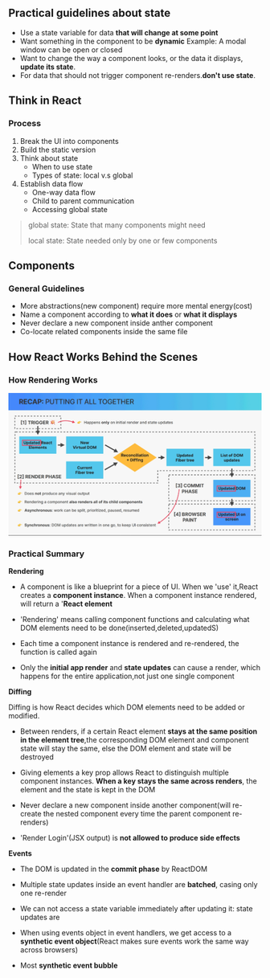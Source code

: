 ## Practical guidelines about state

- Use a state variable for data **that will change at some point**
- Want something in the component to be **dynamic**
  Example: A modal window can be open or closed
- Want to change the way a component looks, or the data it displays, **update its state**.
- For data that should not trigger component re-renders.**don't use state**.

## Think in React

### Process

1. Break the UI into components
2. Build the static version
3. Think about state
   - When to use state
   - Types of state: local v.s global
4. Establish data flow
   - One-way data flow
   - Child to parent communication
   - Accessing global state

> global state: State that many components might need
>
> local state: State needed only by one or few components

## Components

### General Guidelines

- More abstractions(new component) require more mental energy(cost)
- Name a component according to **what it does** or **what it displays**
- Never declare a new component inside anther component
- Co-locate related components inside the same file

## How React Works Behind the Scenes

### How Rendering Works

![How Rendering Works](./assets/rendering.jpg "Overview of rendering")

### Practical Summary

**Rendering**

- A component is like a blueprint for a piece of UI. When we 'use' it,React creates a **component instance**. When a component instance rendered, will return a '**React element**

- 'Rendering' means calling component functions and calculating what DOM elements need to be done(inserted,deleted,updatedS)

- Each time a component instance is rendered and re-rendered, the function is called again

- Only the **initial app render** and **state updates** can cause a render, which happens for the entire application,not just one single component

**Diffing**

Diffing is how React decides which DOM elements need to be added or modified.

- Between renders, if a certain React element **stays at the same position in the element tree**,the corresponding DOM element and component state will stay the same, else the DOM element and state will be destroyed
- Giving elements a key prop allows React to distinguish multiple component instances. **When a key stays the same across renders**, the element and the state is kept in the DOM

- Never declare a new component inside another component(will re-create the nested component every time the parent component re-renders)

- 'Render Login'(JSX output) is **not allowed to produce side effects**

**Events**

- The DOM is updated in the **commit phase** by ReactDOM

- Multiple state updates inside an event handler are **batched**, casing only one re-render

- We can not access a state variable immediately after updating it: state updates are

- When using events object in event handlers, we get access to a **synthetic event object**(React makes sure events work the same way across browsers)

- Most **synthetic event bubble**
